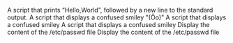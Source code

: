 A script that prints “Hello,World”, followed by a new line to the standard output.
A script that displays a confused smiley "(Ôo)"
A script that displays a confused smiley
A script that displays a confused smiley
Display the content of the /etc/passwd file
Display the content of the /etc/passwd file
